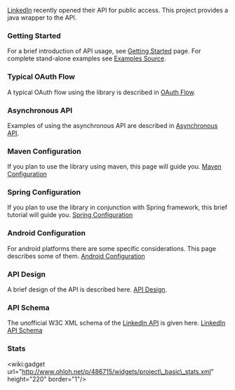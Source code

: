 [LinkedIn](http://developer.linkedin.com/index.jspa) recently opened their API for public access. This project provides a java wrapper to the API.

### Getting Started ###
For a brief introduction of API usage, see [Getting Started](GettingStarted.md) page. For complete stand-alone examples see [Examples Source](http://code.google.com/p/linkedin-j/source/browse/#svn/trunk/linkedin-j/examples).

### Typical OAuth Flow ###
A typical OAuth flow using the library is described in [OAuth Flow](OAuthFlow.md).

### Asynchronous API ###
Examples of using the asynchronous API are described in [Asynchronous API](AsynchronousAPI.md).

### Maven Configuration ###
If you plan to use the library using maven, this page will guide you. [Maven Configuration](MavenConfiguration.md)

### Spring Configuration ###
If you plan to use the library in conjunction with Spring framework, this brief tutorial will guide you. [Spring Configuration](SpringConfiguration.md)

### Android Configuration ###
For android platforms there are some specific considerations. This page describes some of them. [Android Configuration](AndroidConfiguration.md)

### API Design ###
A brief design of the API is described here. [API Design](APIDesign.md).

### API Schema ###
The unofficial W3C XML schema of the [LinkedIn API](http://developer.linkedin.com/index.jspa) is given here. [LinkedIn API Schema](http://code.google.com/p/linkedin-j/source/browse/trunk/linkedin-j/core/src/main/resources/com/google/code/linkedinapi/schema/linkedin-api-schema.xsd)

### Stats ###
&lt;wiki:gadget url="http://www.ohloh.net/p/486715/widgets/project\_basic\_stats.xml" height="220" border="1"/&gt;